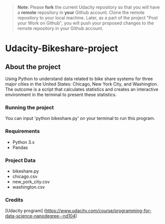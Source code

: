 >**Note**: Please **fork** the current Udacity repository so that you will have a **remote** repository in **your** Github account. Clone the remote repository to your local machine. Later, as a part of the project "Post your Work on Github", you will push your proposed changes to the remote repository in your Github account.

# Udacity-Bikeshare-project

## About the project
Using Python to understand data related to bike share systems for three major cities in the United States: Chicago, New York City, and Washington.
The outcome is a script that calculates statistics and creates an interactive environment in the terminal to present these statistics.

### Running the project
You can input 'python bikeshare.py' on your terminal to run this program.

### Requirements
- Python 3.x
- Pandas

### Project Data
- bikeshare.py
- chicago.csv
- new_york_city.csv
- washington.csv

### Credits
[Udacity program] (https://www.udacity.com/course/programming-for-data-science-nanodegree--nd104)

